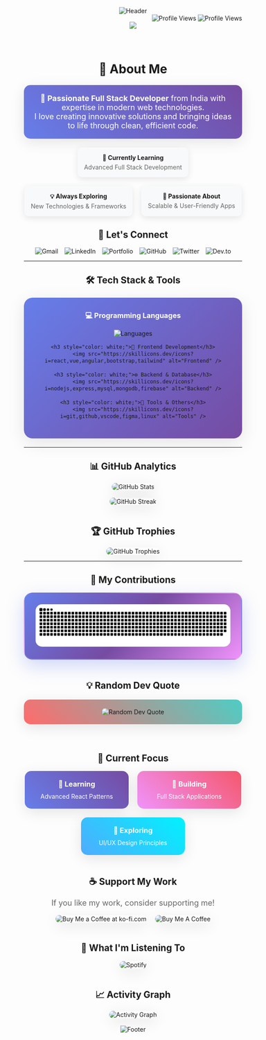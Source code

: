 <div align="center">
  <img src="https://capsule-render.vercel.app/api?type=waving&color=gradient&customColorList=6,11,20&height=300&section=header&text=Hitarth%20Shah&fontSize=50&fontAlignY=40&desc=Full%20Stack%20Developer&descAlignY=60&descAlign=50" alt="Header" />
</div>

<div align="right">
  <img src="https://komarev.com/ghpvc/?username=hitarthsh&label=Profile%20views&color=0e75b6&style=flat" alt="Profile Views" />
  <img src="https://visitor-badge.laobi.icu/badge?page_id=hitarthsh.hitarthsh" alt="Profile Views" />
</div>

<div align="center">
  <img src="https://readme-typing-svg.herokuapp.com?font=Fira+Code&weight=500&size=28&pause=1000&color=00D4FF&center=true&vCenter=true&width=600&lines=Hi+There!+%F0%9F%91%8B;Welcome+to+my+profile!;I'm+Hitarth+Shah!;Full+Stack+Developer+from+India;Let's+build+something+amazing+together!" />
</div>

<br>

<br>

<div align="center">
  <h1>🌟 About Me</h1>
  
  <div style="background: linear-gradient(45deg, #667eea 0%, #764ba2 100%); padding: 20px; border-radius: 15px; margin: 20px 0; box-shadow: 0 8px 32px rgba(0,0,0,0.1);">
    <p style="color: white; font-size: 18px; margin: 0;">
      <strong>🚀 Passionate Full Stack Developer</strong> from India with expertise in modern web technologies.<br>
      I love creating innovative solutions and bringing ideas to life through clean, efficient code.
    </p>
  </div>
  
  <div style="display: flex; justify-content: center; gap: 20px; flex-wrap: wrap; margin: 20px 0;">
    <div style="background: #f8f9fa; padding: 15px; border-radius: 10px; box-shadow: 0 4px 15px rgba(0,0,0,0.1);">
      <p style="margin: 0; font-weight: bold;">🌱 Currently Learning</p>
      <p style="margin: 5px 0 0 0; color: #666;">Advanced Full Stack Development</p>
    </div>
    <div style="background: #f8f9fa; padding: 15px; border-radius: 10px; box-shadow: 0 4px 15px rgba(0,0,0,0.1);">
      <p style="margin: 0; font-weight: bold;">💡 Always Exploring</p>
      <p style="margin: 5px 0 0 0; color: #666;">New Technologies & Frameworks</p>
    </div>
    <div style="background: #f8f9fa; padding: 15px; border-radius: 10px; box-shadow: 0 4px 15px rgba(0,0,0,0.1);">
      <p style="margin: 0; font-weight: bold;">🚀 Passionate About</p>
      <p style="margin: 5px 0 0 0; color: #666;">Scalable & User-Friendly Apps</p>
    </div>
  </div>
</div>

<div align="center">
  <h2>🔗 Let's Connect</h2>
  
  <div style="display: flex; justify-content: center; gap: 15px; flex-wrap: wrap;">
    <a href="mailto:shahh0919@gmail.com" style="text-decoration: none;">
      <img src="https://img.shields.io/badge/Gmail-EA4335?style=for-the-badge&logo=gmail&logoColor=white&labelColor=EA4335" alt="Gmail" style="transition: transform 0.3s ease;" />
    </a>
    <a href="https://www.linkedin.com/in/hitarth-web-development/" target="_blank" style="text-decoration: none;">
      <img src="https://img.shields.io/badge/LinkedIn-0077B5?style=for-the-badge&logo=linkedin&logoColor=white&labelColor=0077B5" alt="LinkedIn" style="transition: transform 0.3s ease;" />
    </a>
    <a href="https://www.hitarthshah.tech/" target="_blank" style="text-decoration: none;">
      <img src="https://img.shields.io/badge/Portfolio-FF5722?style=for-the-badge&logo=todoist&logoColor=white&labelColor=FF5722" alt="Portfolio" style="transition: transform 0.3s ease;" />
    </a>
    <a href="https://github.com/hitarthsh" target="_blank" style="text-decoration: none;">
      <img src="https://img.shields.io/badge/GitHub-100000?style=for-the-badge&logo=github&logoColor=white&labelColor=100000" alt="GitHub" style="transition: transform 0.3s ease;" />
    </a>
    <a href="https://twitter.com/your-twitter" target="_blank" style="text-decoration: none;">
      <img src="https://img.shields.io/badge/Twitter-1DA1F2?style=for-the-badge&logo=twitter&logoColor=white&labelColor=1DA1F2" alt="Twitter" style="transition: transform 0.3s ease;" />
    </a>
    <a href="https://dev.to/hitarthsh" target="_blank" style="text-decoration: none;">
      <img src="https://img.shields.io/badge/Dev.to-0A0A0A?style=for-the-badge&logo=dev.to&logoColor=white&labelColor=0A0A0A" alt="Dev.to" style="transition: transform 0.3s ease;" />
    </a>
  </div>
</div>

<hr>

<div align="center">
  <h2>🛠️ Tech Stack & Tools</h2>
  
  <div style="background: linear-gradient(135deg, #667eea 0%, #764ba2 100%); padding: 30px; border-radius: 20px; margin: 20px 0; box-shadow: 0 10px 40px rgba(0,0,0,0.1);">
    <h3 style="color: white; margin-top: 0;">💻 Programming Languages</h3>
    <img src="https://skillicons.dev/icons?i=javascript,typescript,python,html,css,sass" alt="Languages" />
    
    <h3 style="color: white;">🎨 Frontend Development</h3>
    <img src="https://skillicons.dev/icons?i=react,vue,angular,bootstrap,tailwind" alt="Frontend" />
    
    <h3 style="color: white;">⚙️ Backend & Database</h3>
    <img src="https://skillicons.dev/icons?i=nodejs,express,mysql,mongodb,firebase" alt="Backend" />
    
    <h3 style="color: white;">🔧 Tools & Others</h3>
    <img src="https://skillicons.dev/icons?i=git,github,vscode,figma,linux" alt="Tools" />
  </div>
</div>

<hr>

<div align="center">
  <h2>📊 GitHub Analytics</h2>
  
  <div style="display: flex; justify-content: center; gap: 20px; flex-wrap: wrap;">
    <img src="https://github-readme-stats.vercel.app/api?username=hitarthsh&theme=tokyonight&show_icons=true&hide_border=false&count_private=true&include_all_commits=true" alt="GitHub Stats" style="border-radius: 10px; box-shadow: 0 8px 32px rgba(0,0,0,0.1);" />
  </div>
  
  <br>
  
  <img src="https://github-readme-streak-stats.herokuapp.com/?user=hitarthsh&theme=tokyonight&hide_border=false&stroke=0000&background=0D1117&ring=5BCDEC&fire=5BCDEC&currStreakNum=5BCDEC&sideNums=5BCDEC&currStreakLabel=5BCDEC&sideLabels=5BCDEC&dates=5BCDEC" alt="GitHub Streak" style="border-radius: 10px; box-shadow: 0 8px 32px rgba(0,0,0,0.1);" />
</div>

<br>

<div align="center">
  <h2>🏆 GitHub Trophies</h2>
  <img src="https://github-profile-trophy.vercel.app/?username=hitarthsh&theme=tokyonight&no-frame=false&no-bg=false&margin-w=4&row=2&column=4" alt="GitHub Trophies" style="border-radius: 10px; box-shadow: 0 8px 32px rgba(0,0,0,0.1);" />
</div>

<hr>

<div align="center">
  <h2>🐍 My Contributions</h2>
  <div style="background: linear-gradient(135deg, #667eea 0%, #764ba2 50%, #f093fb 100%); padding: 25px; border-radius: 20px; box-shadow: 0 15px 40px rgba(102, 126, 234, 0.3); border: 2px solid rgba(255, 255, 255, 0.1);">
    <img alt="snake eating my contributions" src="https://raw.githubusercontent.com/hitarthsh/hitarthsh/main/dist/github-contribution-grid-snake-dark.svg" style="border-radius: 15px; filter: brightness(1.1) contrast(1.2);" />
  </div>
</div>

<br>

<div align="center">
  <h2>💡 Random Dev Quote</h2>
  <div style="background: linear-gradient(45deg, #ff6b6b, #4ecdc4); padding: 20px; border-radius: 15px; margin: 20px 0; box-shadow: 0 8px 32px rgba(0,0,0,0.1);">
    <img src="https://quotes-github-readme.vercel.app/api?type=horizontal&theme=tokyonight" alt="Random Dev Quote" style="border-radius: 10px;" />
  </div>
</div>

<br>

<div align="center">
  <h2>🎯 Current Focus</h2>
  <div style="display: flex; justify-content: center; gap: 20px; flex-wrap: wrap;">
    <div style="background: linear-gradient(45deg, #667eea, #764ba2); color: white; padding: 20px; border-radius: 15px; box-shadow: 0 8px 32px rgba(0,0,0,0.1); min-width: 200px;">
      <h3 style="margin: 0 0 10px 0;">🚀 Learning</h3>
      <p style="margin: 0;">Advanced React Patterns</p>
    </div>
    <div style="background: linear-gradient(45deg, #f093fb, #f5576c); color: white; padding: 20px; border-radius: 15px; box-shadow: 0 8px 32px rgba(0,0,0,0.1); min-width: 200px;">
      <h3 style="margin: 0 0 10px 0;">🔧 Building</h3>
      <p style="margin: 0;">Full Stack Applications</p>
    </div>
    <div style="background: linear-gradient(45deg, #4facfe, #00f2fe); color: white; padding: 20px; border-radius: 15px; box-shadow: 0 8px 32px rgba(0,0,0,0.1); min-width: 200px;">
      <h3 style="margin: 0 0 10px 0;">🎨 Exploring</h3>
      <p style="margin: 0;">UI/UX Design Principles</p>
    </div>
  </div>
</div>

<br>

<div align="center">
  <h2>☕ Support My Work</h2>
  <p style="font-size: 18px; color: #666;">If you like my work, consider supporting me!</p>
  
  <div style="display: flex; justify-content: center; gap: 20px; flex-wrap: wrap;">
    <a href='https://github.com/sponsors/hitarthsh' target='_blank' style="text-decoration: none;">
      <img height='60' style='border-radius: 10px; box-shadow: 0 8px 32px rgba(0,0,0,0.1);' src='https://storage.ko-fi.com/cdn/kofi1.png?v=3' alt='Buy Me a Coffee at ko-fi.com' />
    </a>
    <a href='https://www.buymeacoffee.com/hitarthsh' target='_blank' style="text-decoration: none;">
      <img height='60' style='border-radius: 10px; box-shadow: 0 8px 32px rgba(0,0,0,0.1);' src='https://cdn.buymeacoffee.com/buttons/v2/default-yellow.png' alt='Buy Me A Coffee' />
    </a>
  </div>
</div>

<br>

<div align="center">
  <h2>🎵 What I'm Listening To</h2>
  <img src="https://spotify-github-profile.vercel.app/api/spotify" alt="Spotify" style="border-radius: 10px; box-shadow: 0 8px 32px rgba(0,0,0,0.1);" />
</div>

<br>

<div align="center">
  <h2>📈 Activity Graph</h2>
  <img src="https://github-readme-activity-graph.vercel.app/graph?username=hitarthsh&theme=tokyonight&hide_border=false&area=true" alt="Activity Graph" style="border-radius: 10px; box-shadow: 0 8px 32px rgba(0,0,0,0.1);" />
</div>

<br>

<div align="center">
  <img src="https://capsule-render.vercel.app/api?type=waving&color=gradient&customColorList=6,11,20&height=200&section=footer&fontSize=50&fontAlignY=65&desc=Thanks%20for%20visiting!&descAlignY=80&descAlign=50" alt="Footer" />
</div>
